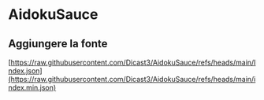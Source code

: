 # AidokuSauce

## Aggiungere la fonte

[https://raw.githubusercontent.com/Dicast3/AidokuSauce/refs/heads/main/Index.json](https://raw.githubusercontent.com/Dicast3/AidokuSauce/refs/heads/main/index.min.json)
